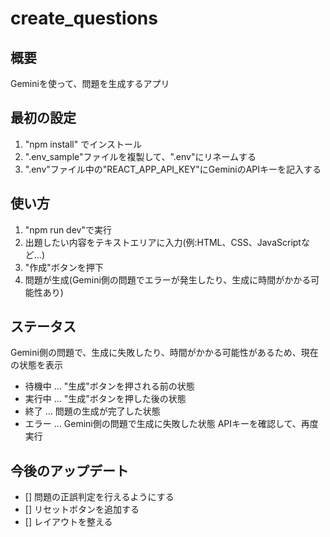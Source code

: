 # create_questions

## 概要
Geminiを使って、問題を生成するアプリ

## 最初の設定
1. "npm install" でインストール
2. ".env_sample"ファイルを複製して、".env"にリネームする
3. ".env"ファイル中の"REACT_APP_API_KEY"にGeminiのAPIキーを記入する

## 使い方
1. "npm run dev"で実行
2. 出題したい内容をテキストエリアに入力(例:HTML、CSS、JavaScriptなど...)
3. "作成"ボタンを押下
4. 問題が生成(Gemini側の問題でエラーが発生したり、生成に時間がかかる可能性あり)

## ステータス
Gemini側の問題で、生成に失敗したり、時間がかかる可能性があるため、現在の状態を表示

- 待機中 ... "生成"ボタンを押される前の状態
- 実行中 ... "生成"ボタンを押した後の状態
- 終了 ... 問題の生成が完了した状態
- エラー ... Gemini側の問題で生成に失敗した状態 APIキーを確認して、再度実行

## 今後のアップデート
- [] 問題の正誤判定を行えるようにする
- [] リセットボタンを追加する
- [] レイアウトを整える